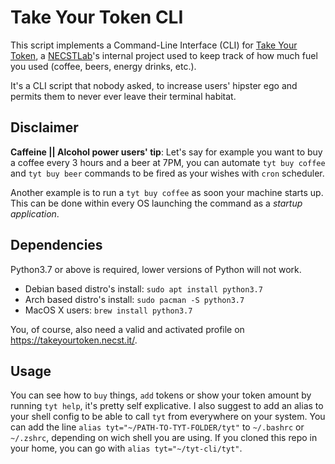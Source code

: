 # Take Your Token CLI
This script implements a Command-Line Interface (CLI) for [Take Your Token](https://takeyourtoken.necst.it/), a [NECSTLab](https://necst.it/)'s internal project used to keep track of how much fuel you used (coffee, beers, energy drinks, etc.).

It's a CLI script that nobody asked, to increase users' hipster ego and permits them to never ever leave their terminal habitat.

## Disclaimer
**Caffeine || Alcohol power users' tip**: Let's say for example you want to buy a coffee every 3 hours and a beer at 7PM, you can automate `tyt buy coffee` and `tyt buy beer` commands to be fired as your wishes with `cron` scheduler.

Another example is to run a `tyt buy coffee` as soon your machine starts up. This can be done within every OS launching the command as a *startup application*.

## Dependencies
Python3.7 or above is required, lower versions of Python will not work.
- Debian based distro's install: `sudo apt install python3.7`
- Arch based distro's install: `sudo pacman -S python3.7`
- MacOS X users: `brew install python3.7`
 
You, of course, also need a valid and activated profile on <https://takeyourtoken.necst.it/>.
 
## Usage
You can see how to `buy` things, `add` tokens or show your token amount by running `tyt help`, it's pretty self explicative.
I also suggest to add an alias to your shell config to be able to call `tyt` from everywhere on your system. You can add the line `alias tyt="~/PATH-TO-TYT-FOLDER/tyt"` to `~/.bashrc` or `~/.zshrc`, depending on wich shell you are using. If you cloned this repo in your home, you can go with `alias tyt="~/tyt-cli/tyt"`.
